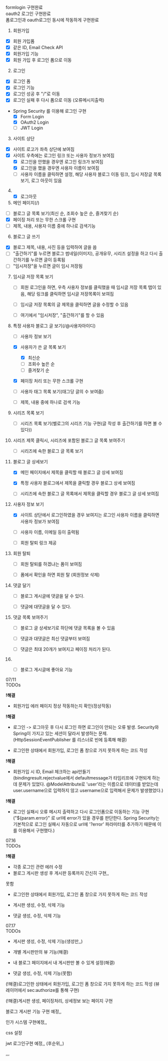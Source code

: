 formlogin 구현완료   
oauth2 로그인 구현완료  
폼로그인과 oauth로그인 동시에 작동하게 구현완료  


1. 회원가입  
  - [x] 회원 가입폼
  - [x] 같은 ID, Email Check API
  - [x] 회원가입 기능
  - [x] 회원 가입 후 로그인 폼으로 이동
2. 로그인
  - [x] 로그인 폼
  - [x] 로그인 기능
  - [x] 로그인 성공 후 "/"로 이동
  - [x] 로그인 실패 후 다시 폼으로 이동 (오류메시지출력)
  - Spring Security 를 이용해 로그인 구현
    - [x] Form Login
    - [x] OAuth2 Login
    - [ ] JWT Login
3. 사이트 상단
  - [x] 사이트 로고가 좌측 상단에 보여짐
  - [x] 사이트 우측에는 로그인 링크 또는 사용자 정보가 보여짐
    - [x] 로그인을 안했을 경우엔 로그인 링크가 보여짐
    - [x] 로그인을 했을 경우엔 사용자 이름이 보여짐
    - [ ] 사용자 이름을 클릭하면 설정, 해당 사용자 블로그 이동 링크, 임시 저장글 목록 보기, 로그 아웃이 있음
4. -[x] 로그아웃
5. 메인 페이지(/)
  - [ ] 블로그 글 목록 보기(최신 순, 조회수 높은 순, 즐겨찾기 순)
  - [x] 페이징 처리 또는 무한 스크롤 구현
  - [ ] 제목, 내용, 사용자 이름 중에 하나로 검색기능
6. 블로그 글 쓰기
  - [x] 블로그 제목, 내용, 사진 등을 입력하여 글을 씀
  - [ ] "출간하기"를 누르면 블로그 썸네일(이미지), 공개유무, 시리즈 설정을 하고 다시 출간하기를 누르면 글이 등록됨
  - [ ] "임시저장"을 누르면 글이 임시 저장됨
7. 임시글 저장 목록 보기
   - [ ] 회원 로그인을 하면, 우측 사용자 정보를 클릭했을 때 임시글 저장 목록 탭이 있음, 해당 링크를 클릭하면 임시글 저장목록이 보여짐
   - [ ] 임시글 저장 목록의 글 제목을 클릭하면 글을 수정할 수 있음
   - [ ] 여기에서 "임시저장", "출간하기"를 할 수 있음  

  
8. 특정 사용자 블로그 글 보기(/@사용자아이디)
   - [ ] 사용자 정보 보기
   - [x] 사용자가 쓴 글 목록 보기
     - [x] 최신순
     - [ ] 조회수 높은 순
     - [ ] 즐겨찾기 순
   - [x] 페이징 처리 또는 무한 스크롤 구현
   - [ ] 사용자 태그 목록 보기(태그당 글의 수 보여줌)
   - [ ] 제목, 내용 중에 하나로 검색 기능


9. 시리즈 목록 보기
   - [ ] 시리즈 목록 보기(벨로그의 시리즈 기능 구현(글 작성 후 출간하기를 하면 볼 수 있다))


10. 시리즈 제목 클릭시, 시리즈에 포함된 블로그 글 목록 보여주기
    - [ ] 시리즈에 속한 블로그 글 목록 보기


11. 블로그 글 상세보기
    - [x] 메인 페이지에서 제목을 클릭할 때 블로그 글 상세 보여짐
    - [x] 특정 사용자 블로그에서 제목을 클릭할 경우 블로그 상세 보여짐
    - [ ] 시리즈에 속한 블로그 글 목록에서 제목을 클릭할 경우 블로그 글 상세 보여짐


12. 사용자 정보 보기
    - [x] 사이트 상단에서 로그인하였을 경우 보여지는 로그인 사용자 이름을 클릭하면 사용자 정보가 보여짐
    - [ ] 사용자 이름, 이메일 등이 출력됨
    - [ ] 회원 탈퇴 링크 제공


13. 회원 탈퇴
    - [ ] 회원 탈퇴를 하겠냐는 폼이 보여짐
    - [ ] 폼에서 확인을 하면 회원 탈 (회원정보 삭제)


14. 댓글 달기
    - [ ] 블로그 게시글에 댓글을 달 수 있다.
    - [ ] 댓글에 대댓글을 달 수 있다.


15. 댓글 목록 보여주기
    - [ ] 블로그 글 상세보기로 하단에 댓글 목록을 볼 수 있음
    - [ ] 댓글과 대댓글은 최신 댓글부터 보여짐
    - [ ] 댓글은 최대 20개가 보여지고 페이징 처리가 된다.


16. -[ ] 블로그 게시글에 좋아요 기능


07/11  
TODOs  

**!해결**
- 회원가입 에러 페이지 정상 작동하는지 확인(정상작동)

**!해결**
- 로그인 -> 로그아웃 후 다시 로그인 하면 로그인이 안되는 오류 발생.
Security와 Spring이 가지고 있는 세션이 달라서 발생하는 문제.  
(HttpSessionEventPublisher 를 리스너로 빈에 등록해 해결)



- 로그인한 상태에서 회원가입, 로그인 폼 창으로 가지 못하게 하는 코드 작성

**!해결**
- 회원가입 시 ID, Email 체크하는 api만들기  
(bindingresult.rejectvalue에서 defaultmessage가 타임리프에 구현되게 하는데 문제가 있었다.
@ModelAttribute로 'user'라는 이름으로 데이터를 받았는데 user.username으로 입력하지 않고 username으로 입력해서 문제가 발생했었다.)  

**!해결**
- 로그인 실패시 오류 메시지 출력하고 다시 로그인폼으로 이동하는 기능 구현  
("${param.error}" 로 url에 error가 있을 경우를 판단한다. Spring Security는
기본적으로 로그인 실패시 자동으로 url에 '?error' 파라미터를 추가하기 때문에 이를 이용해서 구현했다.)


07.16  
TODOs 

**!해결**
- 각종 로그인 관련 에러 수정
- 블로그 게시판 생성 후 게시판 등록까지 간신히 구현,,

못함

- 로그인한 상태에서 회원가입, 로그인 폼 창으로 가지 못하게 하는 코드 작성

- 게시판 생성, 수정, 삭제 기능

- 댓글 생성, 수정, 삭제 기능 

07.17  
TODOs

- 게시판 생성, 수정, 삭제 기능(생성만,,)
- 개별 게시판만의 뷰 기능(해결)
- 내 블로그 페이지에서 내 게시판만 볼 수 있게 설정(해결)

- 댓글 생성, 수정, 삭제 기능(못함)

(!해결)로그인한 상태에서 회원가입, 로그인 폼 창으로 가지 못하게 하는 코드 작성
(뷰 레이어에서 sec:authorize를 통해 구현)

(!해결)게시판 생성, 페이징처리, 상세정보 보는 페이지 구현









블로그 게시판 기능 구현 예정,,

인가 시스템 구현예정,,

css 설정

jwt 로그인구현 예정,,
(후순위,,)



,,,
